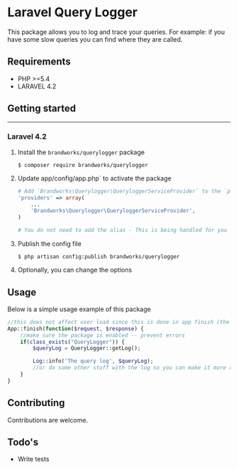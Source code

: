 # Laravel Query Logger

This package allows you to log and trace your queries.
For example: if you have some slow queries you can find where they are called.


## Requirements

- PHP >=5.4
- LARAVEL 4.2

## Getting started
------------------

### Laravel 4.2

1.  Install the `brandworks/querylogger` package

    ```shell
    $ composer require brandworks/querylogger
    ```

1. Update app/config/app.php` to activate the package

    ```php
    # Add `Brandworks\Querylogger\QueryloggerServiceProvider` to the `providers` array
    'providers' => array(
        ...
        'Brandworks\Querylogger\QueryloggerServiceProvider',
    )

    # You do not need to add the alias - This is being handled for you in the service provider
    ```

1.  Publish the config file

    ```shell
    $ php artisan config:publish brandworks/querylogger
    ```

1.  Optionally, you can change the options


## Usage
Below is a simple usage example of this package

```php
//this does not affect user load since this is done in app finish (the client did already receive response)
App::finish(function($request, $response) {
    //make sure the package is enabled -- prevent errors
    if(class_exists("QueryLogger")) {
        $queryLog = QueryLogger::getLog();

        Log::info('The query log', $queryLog);
        //or do some other stuff with the log so you can make it more readale/filter on query time/...
    }
}
```


## Contributing

Contributions are welcome.

## Todo's

- Write tests
